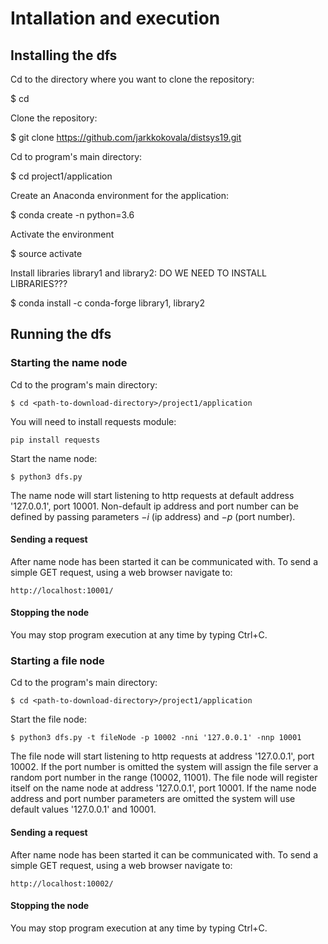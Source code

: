 
# Intallation and execution

## Installing the dfs

Cd to the directory where you want to clone the repository:

$ cd <path-to-the-directory>

Clone the repository:

$ git clone https://github.com/jarkkokovala/distsys19.git

Cd to program's main directory:

$ cd project1/application

Create an Anaconda environment for the application:

$ conda create -n <env-name> python=3.6

Activate the environment

$ source activate <env-name>     

Install libraries library1 and library2:      DO WE NEED TO INSTALL LIBRARIES???

$ conda install -c conda-forge library1, library2

## Running the dfs

### Starting the name node

Cd to the program's main directory:

    $ cd <path-to-download-directory>/project1/application
    
You will need to install requests module:

```
pip install requests
```

Start the name node:

    $ python3 dfs.py

The name node will start listening to http requests at default address '127.0.0.1', port 10001. Non-default ip address and port number can be defined by passing parameters $-i$ (ip address) and $-p$ (port number).

#### Sending a request

After name node has been started it can be communicated with. To send a simple GET request, using a web browser navigate to:

    http://localhost:10001/

#### Stopping the node

You may stop program execution at any time by typing Ctrl+C.

### Starting a file node

Cd to the program's main directory:

    $ cd <path-to-download-directory>/project1/application

Start the file node:

    $ python3 dfs.py -t fileNode -p 10002 -nni '127.0.0.1' -nnp 10001
    
The file node will start listening to http requests at address '127.0.0.1', port 10002. If the port number is omitted the system will assign the file server a random port number in the range (10002, 11001). The file node will register itself on the name node at address '127.0.0.1', port 10001. If the name node address and port number parameters are omitted the system will use default values '127.0.0.1' and 10001.

#### Sending a request

After name node has been started it can be communicated with. To send a simple GET request, using a web browser navigate to:

    http://localhost:10002/
    
#### Stopping the node

You may stop program execution at any time by typing Ctrl+C.


